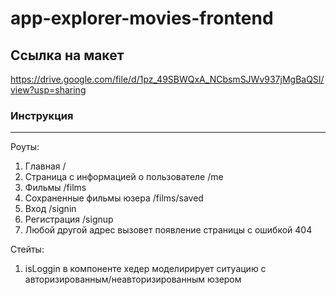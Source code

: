# app-explorer-movies-frontend

## Ссылка на макет

https://drive.google.com/file/d/1pz_49SBWQxA_NCbsmSJWv937jMgBaQSI/view?usp=sharing

### Инструкция

---

Роуты:

1. Главная /
2. Страница с информацией о пользователе /me
3. Фильмы /films
4. Сохраненные фильмы юзера /films/saved
5. Вход /signin
6. Регистрация /signup
7. Любой другой адрес вызовет появление страницы с ошибкой 404

Стейты:

1. isLoggin в компоненте хедер моделирирует ситуацию с авторизированным/неавторизированным юзером
